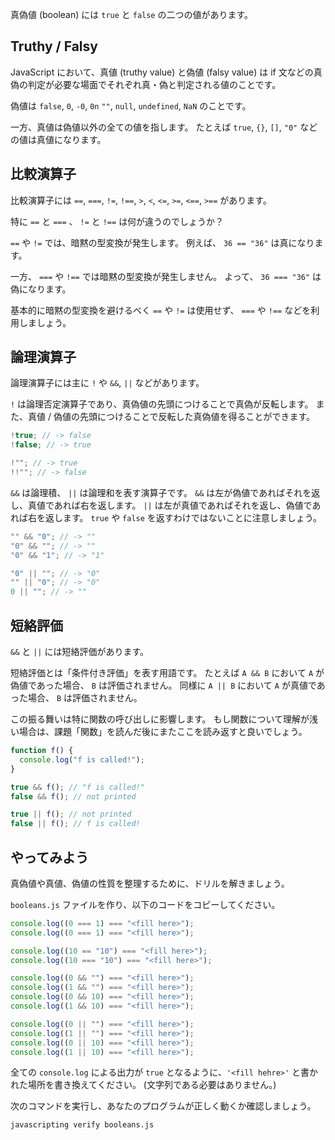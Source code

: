 真偽値 (boolean) には `true` と `false` の二つの値があります。

## Truthy / Falsy

JavaScript において、真値 (truthy value) と偽値 (falsy value) は if 文などの真偽の判定が必要な場面でそれぞれ真・偽と判定される値のことです。

偽値は `false`, `0`, `-0`, `0n` `""`, `null`, `undefined`, `NaN` のことです。

一方、真値は偽値以外の全ての値を指します。
たとえば `true`, `{}`, `[]`, `"0"` などの値は真値になります。

## 比較演算子

比較演算子には `==`, `===`, `!=`, `!==`, `>`, `<`, `<=`, `>=`, `<==`, `>==` があります。

特に `==` と `===` 、 `!=` と `!==` は何が違うのでしょうか？

`==` や `!=` では、暗黙の型変換が発生します。
例えば、 `36 == "36"` は真になります。

一方、 `===` や `!==` では暗黙の型変換が発生しません。
よって、 `36 === "36"` は偽になります。

基本的に暗黙の型変換を避けるべく `==` や `!=` は使用せず、 `===` や `!==` などを利用しましょう。

## 論理演算子

論理演算子には主に `!` や `&&`, `||` などがあります。

`!` は論理否定演算子であり、真偽値の先頭につけることで真偽が反転します。
また、真値 / 偽値の先頭につけることで反転した真偽値を得ることができます。

```js
!true; // -> false
!false; // -> true

!""; // -> true
!!""; // -> false
```

`&&` は論理積、 `||` は論理和を表す演算子です。
`&&` は左が偽値であればそれを返し、真値であれば右を返します。
`||` は左が真値であればそれを返し、偽値であれば右を返します。
`true` や `false` を返すわけではないことに注意しましょう。

```js
"" && "0"; // -> ""
"0" && ""; // -> ""
"0" && "1"; // -> "1"

"0" || ""; // -> "0"
"" || "0"; // -> "0"
0 || ""; // -> ""
```

## 短絡評価

`&&` と `||` には短絡評価があります。

短絡評価とは「条件付き評価」を表す用語です。
たとえば `A && B` において `A` が偽値であった場合、 `B` は評価されません。
同様に `A || B` において `A` が真値であった場合、 `B` は評価されません。

この振る舞いは特に関数の呼び出しに影響します。
もし関数について理解が浅い場合は、課題「関数」を読んだ後にまたここを読み返すと良いでしょう。

```js
function f() {
  console.log("f is called!");
}

true && f(); // "f is called!"
false && f(); // not printed

true || f(); // not printed
false || f(); // f is called!
```

## やってみよう

真偽値や真値、偽値の性質を整理するために、ドリルを解きましょう。

`booleans.js` ファイルを作り、以下のコードをコピーしてください。

```js
console.log((0 === 1) === "<fill here>");
console.log((0 === 1) === "<fill here>");

console.log((10 == "10") === "<fill here>");
console.log((10 === "10") === "<fill here>");

console.log((0 && "") === "<fill here>");
console.log((1 && "") === "<fill here>");
console.log((0 && 10) === "<fill here>");
console.log((1 && 10) === "<fill here>");

console.log((0 || "") === "<fill here>");
console.log((1 || "") === "<fill here>");
console.log((0 || 10) === "<fill here>");
console.log((1 || 10) === "<fill here>");
```

全ての `console.log` による出力が `true` となるように、`'<fill hehre>'` と書かれた場所を書き換えてください。 (文字列である必要はありません。)

次のコマンドを実行し、あなたのプログラムが正しく動くか確認しましょう。

```bash
javascripting verify booleans.js
```
